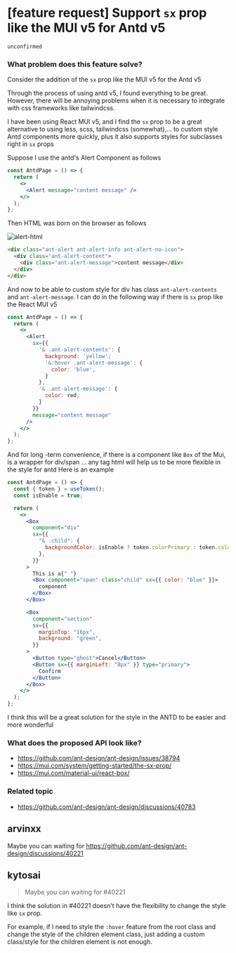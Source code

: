# [feature request] Support `sx` prop like the MUI v5 for Antd v5

`unconfirmed`

### What problem does this feature solve?

Consider the addition of the `sx` prop like the MUI v5 for the Antd v5

Through the process of using antd v5, I found everything to be great. However, there will be annoying problems when it is necessary to integrate with css frameworks like tailwindcss.

I have been using React MUI v5, and I find the `sx` prop to be a great alternative to using less, scss, tailwindcss (somewhat),... to custom style Antd components more quickly, plus it also supports styles for subclasses right in `sx` props

Suppose I use the antd's Alert Component as follows

```jsx
const AntdPage = () => {
  return (
    <>
      <Alert message="content message" />
    </>
  );
};
```

Then HTML was born on the browser as follows

![alert-html](https://user-images.githubusercontent.com/1908652/221370883-3a10b2f2-3aeb-4538-8ed4-8245382424d8.png)

```html
<div class="ant-alert ant-alert-info ant-alert-no-icon">
  <div class="ant-alert-content">
    <div class="ant-alert-message">content message</div>
  </div>
</div>
```

And now to be able to custom style for div has class `ant-alert-contents` and `ant-alert-message`. I can do in the following way if there is `sx` prop like the React MUI v5

```jsx
const AntdPage = () => {
  return (
    <>
      <Alert
        sx={{
          '& .ant-alert-contents': {
            background: 'yellow';
            '&:hover .ant-alert-message': {
              color: 'blue',
            }
          },
          '& .ant-alert-message': {
            color: red;
          }
        }}
        message="content message"
      />
    </>
  );
};
```

And for long -term convenience, if there is a component like `Box` of the Mui, is a wrapper for div/span ... any tag html will help us to be more flexible in the style for antd
Here is an example

```jsx
const AntdPage = () => {
  const { token } = useToken();
  const isEnable = true;

  return (
    <>
      <Box
        component="div"
        sx={{
          "& .child": {
            backgroundColor: isEnable ? token.colorPrimary : token.colorSuccess, // easy for customize with state and token
          },
        }}
      >
        This is a{" "}
        <Box component="span" class="child" sx={{ color: "blue" }}>
          component
        </Box>
      </Box>

      <Box
        component="section"
        sx={{
          marginTop: "16px",
          background: "green",
        }}
      >
        <Button type="ghost">Cancel</Button>
        <Button sx={{ marginLeft: "8px" }} type="primary">
          Confirm
        </Button>
      </Box>
    </>
  );
};
```

I think this will be a great solution for the style in the ANTD to be easier and more wonderful

### What does the proposed API look like?

- https://github.com/ant-design/ant-design/issues/38794
- https://mui.com/system/getting-started/the-sx-prop/
- https://mui.com/material-ui/react-box/

### Related topic

- https://github.com/ant-design/ant-design/discussions/40783

<!-- generated by ant-design-issue-helper. DO NOT REMOVE -->

## arvinxx

Maybe you can waiting for https://github.com/ant-design/ant-design/discussions/40221

## kytosai

> Maybe you can waiting for #40221

I think the solution in #40221 doesn't have the flexibility to change the style like `sx` prop.

For example, if I need to style the `:hover` feature from the root class and change the style of the children element class, just adding a custom class/style for the children element is not enough.
